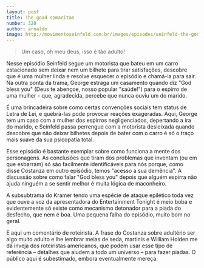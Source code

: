 ```yaml
---
layout: post
title: The good samaritan
number: 320
author: arnaldo
image: http://movimentoseinfeld.com.br/images/episodes/seinfeld-the-good-samaritan.jpg
---
```


> Um caso, oh meu deus, isso é tão adulto!

Nesse episódio Seinfeld segue um motorista que bateu em um carro estacionado sem deixar nem um bilhete para tirar satisfações, descobre que é uma mulher linda e resolve esquecer o episódio e chamá-la para sair. Na outra ponta da trama, George estraga um casamento quando diz "God bless you" (Deus te abençoe, nosso popular "saúde!") para o espirro de uma mulher – que, agradecida, percebe que nunca ouviu um do marido.

É uma brincadeira sobre como certas convenções sociais tem status de Letra de Lei, e quebrá-las pode provocar reações exageradas. Aqui, George tem um caso com a mulher dos espirros negligenciados, depertando a ira do marido, e Seinfeld passa perrengue com a motorista desleixada quando descobre que não deixar bilhetes depois de bater com o carro é só o traço mais suave da sua psicopatia total.

Esse episódio é bastante exemplar sobre como funciona a mente dos personagens. As conclusões que tiram dos problemas que inventam (ou em que esbarram) só são facilmente identificáveis para nós porque, como disse Costanza em outro episódio, temos "acesso a sua demência". A discussão sobre como falar "God bless you" depois que alguém espirra não ajuda ninguém a se sentir melhor é muita lógica de maconheiro.

A subsubtrama do Kramer tendo uma espécie de ataque epilético toda vez que ouve a voz da apresentadora do Entertainment Tonight é meio boba e evidentemente só existe como mecanismo detonador para a piada do desfecho, que nem é boa. Uma pequena falha do episódio, muito bom no geral.

E aqui um comentário de roteirista. A frase do Costanza sobre adultério ser algo muito adulto e lhe lembrar meias de seda, martinis e William Holden me dá inveja dos roteiristas americanos, que podem usar esse tipo de referência – detalhes que aludem a todo um universo – para fazer piadas. O público aqui é subestimado, embora eventualmente mereça.
